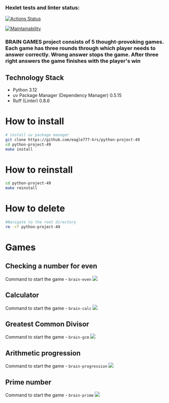 ### Hexlet tests and linter status:
[![Actions Status](https://github.com/eagle777-krs/python-project-49/actions/workflows/hexlet-check.yml/badge.svg)](https://github.com/eagle777-krs/python-project-49/actions)

[![Maintainability](https://api.codeclimate.com/v1/badges/522aebdeeee79bb26479/maintainability)](https://codeclimate.com/github/eagle777-krs/python-project-/maintainability)

### BRAIN GAMES project consists of 5 thought-provoking games. Each game has three rounds through which player needs to answer correctly. Wrong answer stops the game. After three right answers the game finishes with the player's win

## Technology Stack
- Python 3.12
- uv Package Manager (Dependency Manager) 0.5.15
- Ruff (Linter) 0.8.6

# How to install

```bash
# install uv package manager
git clone https://github.com/eagle777-krs/python-project-49
cd python-project-49
make install
```

# How to reinstall
```bash
cd python-project-49
make reinstall
```

# How to delete
```bash
#Navigate to the root directory
rm -rf python-project-49
```

# Games

## Checking a number for even
Command to start the game - `brain-even`
<a href="https://asciinema.org/a/701036" target="_blank"><img src="https://asciinema.org/a/701036.svg" /></a>

## Calculator
Command to start the game - `brain-calc`
<a href="https://asciinema.org/a/701037" target="_blank"><img src="https://asciinema.org/a/701037.svg" /></a>

## Greatest Common Divisor
Command to start the game - `brain-gcm`
<a href="https://asciinema.org/a/701038" target="_blank"><img src="https://asciinema.org/a/701038.svg" /></a>

## Arithmetic progression
Command to start the game - `brain-progression`
<a href="https://asciinema.org/a/701040" target="_blank"><img src="https://asciinema.org/a/701040.svg" /></a>

## Prime number
Command to start the game - `brain-prime`
<a href="https://asciinema.org/a/701041" target="_blank"><img src="https://asciinema.org/a/701041.svg" /></a>
